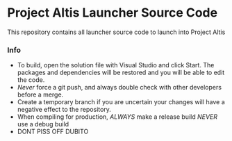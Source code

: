 Project Altis Launcher Source Code
==================================
This repository contains all launcher source code to launch into Project Altis

### Info
* To build, open the solution file with Visual Studio and click Start. The packages and dependencies will be restored and you will be able to edit the code.
* *Never* force a git push, and always double check with other developers before a merge.
* Create a temporary branch if you are uncertain your changes will have a negative effect to the repository.
* When compiling for production, *ALWAYS* make a release build *NEVER* use a debug build
* DONT PISS OFF DUBITO
